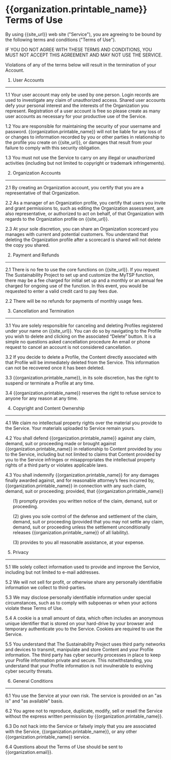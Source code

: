 {{organization.printable_name}} Terms of Use
=======================================

By using {{site_url}} web site (&quot;Service&quot;), you are
agreeing to be bound by the following terms and conditions
(&quot;Terms of Use&quot;).

IF YOU DO NOT AGREE WITH THESE TERMS AND CONDITIONS, YOU MUST NOT ACCEPT
THIS AGREEMENT AND MAY NOT USE THE SERVICE.

Violations of any of the terms below will result in the termination of
your Account.

1. User Accounts
----------------

1.1 Your user account may only be used by one person. Login records
    are used to investigate any claim of unauthorized access. Shared
    user accounts defy your personal interest and the interests of
    the Organization you represent. Registration of a user account is free
    so please create as many user accounts as necessary for your productive
    use of the Service.

1.2 You are responsible for maintaining the security of your username
    and password. {{organization.printable_name}} will not be liable
    for any loss of or changes to information recorded by you or other parties
    in relationship to the profile you create on {{site_url}}, or damages
    that result from your failure to comply with this security obligation.

1.3 You must not use the Service to carry on any illegal or unauthorized
    activities (including but not limited to copyright or trademark
    infringements).

2. Organization Accounts
------------------------

2.1 By creating an Organization account, you certify that you are
    a representative of that Organization.

2.2 As a manager of an Organization profile, you certify that users you invite
    and grant permissions to, such as editing the Organization assessment,
    are also representative, or authorized to act on behalf, of that
    Organization with regards to the Organization profile on {{site_url}}.

2.3 At your sole discretion, you can share an Organization scorecard you manages
    with current and potential customers. You understand that deleting the
    Organization profile after a scorecard is shared will not delete the copy
    you shared.

2. Payment and Refunds
----------------------

2.1 There is no fee to use the core functions on {{site_url}}. If you request
    The Sustainability Project to set up and customize the MyTSP function,
    there may be a fee charged for initial set up and a monthly or an annual
    fee charged for ongoing use of the function. In this event, you would be
    requested to enter a valid credit card to pay fees due.

2.2 There will be no refunds for payments of monthly usage fees.

3. Cancellation and Termination
-------------------------------

3.1 You are solely responsible for canceling and deleting Profiles registered
    under your name on {{site_url}}. You can do so by navigating to the
    Profile you wish to delete and clicking on the associated “Delete” button.
    It is a simple no questions asked cancellation procedure
    An email or phone request to cancel an account is not considered
    cancellation.

3.2 If you decide to delete a Profile, the Content directly associated with
    that Profile will be immediately deleted from the Service. This information
    can not be recovered once it has been deleted.

3.3 {{organization.printable_name}}, in its sole discretion, has the right
    to suspend or terminate a Profile at any time.

3.4 {{organization.printable_name}} reserves the right to refuse service
    to anyone for any reason at any time.

4. Copyright and Content Ownership
----------------------------------

4.1 We claim no intellectual property rights over the material you provide
    to the Service. Your materials uploaded to Service remain yours.

4.2 You shall defend {{organization.printable_name}} against any claim, demand,
    suit or proceeding made or brought against {{organization.printable_name}}
    in relationship to Content provided by you to the Service, including but
    not limited to claims that Content provided by you to the Service infringes
    or misappropriates the intellectual property rights of a third party
    or violates applicable laws.

4.3 You shall indemnify {{organization.printable_name}} for any damages finally
    awarded against, and for reasonable attorney’s fees incurred by,
    {{organization.printable_name}} in connection with any such claim, demand,
    suit or proceeding; provided, that {{organization.printable_name}}

<ul>
    (1) promptly provides you written notice of the claim, demand, suit
    or proceeding.
</ul>

<ul>
    (2) gives you sole control of the defense and settlement of the claim,
    demand, suit or proceeding (provided that you may not settle any claim,
    demand, suit or proceeding unless the settlement unconditionally
    releases {{organization.printable_name}} of all liability).
</ul>
<ul>
    (3) provides to you all reasonable assistance, at your expense.
</ul>

5. Privacy
----------

5.1 We solely collect information used to provide and improve the Service,
    including but not limited to e-mail addresses.

5.2 We will not sell for profit, or otherwise share any personally identifiable
    information we collect to third-parties.

5.3 We may disclose personally identifiable information under special
    circumstances, such as to comply with subpoenas or when your
    actions violate these Terms of Use.

5.4 A cookie is a small amount of data, which often includes an anonymous
    unique identifier that is stored on your hard-drive by your browser
    and temporary authenticate you to the Service. Cookies are required
    to use the Service.

5.5 You understand that The Sustainability Project uses third party networks
    and devices to transmit, manipulate and store Content and your Profile
    information. The third party has cyber security processes in place to keep
    your Profile information private and secure. This notwithstanding,
    you understand that your Profile information is not invulnerable
    to evolving cyber security threats.

6. General Conditions
---------------------

6.1 You use the Service at your own risk. The service is provided on
    an &quot;as is&quot; and &quot;as available&quot; basis.

6.2 You agree not to reproduce, duplicate, modify, sell or resell the Service
    without the express written permission by {{organization.printable_name}}.

6.3 Do not hack into the Service or falsely imply that you are
    associated with the Service, {{organization.printable_name}}, or any other
    {{organization.printable_name}} service.

6.4 Questions about the Terms of Use should be sent to {{organization.email}}.



